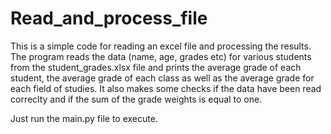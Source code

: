 # Read_and_process_file
This is a simple code for reading an excel file and processing the results. The program reads the data (name, age, grades etc) for various students from the student_grades.xlsx file and prints the average grade of each student, the average grade of each class as well as the average grade for each field of studies. It also makes some checks if the data have been read correclty and if the sum of the grade weights is equal to one.

Just run the main.py file to execute. 
